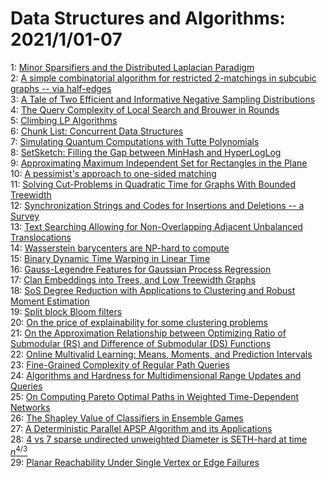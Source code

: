 # Data Structures and Algorithms: 2021/1/01-07  
1: [Minor Sparsifiers and the Distributed Laplacian Paradigm](https://doi.org/10.48550/arXiv.2012.15675)  
2: [A simple combinatorial algorithm for restricted 2-matchings in subcubic  graphs -- via half-edges](https://doi.org/10.48550/arXiv.2012.15775)  
3: [A Tale of Two Efficient and Informative Negative Sampling Distributions](https://doi.org/10.48550/arXiv.2012.15843)  
4: [The Query Complexity of Local Search and Brouwer in Rounds](https://doi.org/10.48550/arXiv.2101.00061)  
5: [Climbing LP Algorithms](https://doi.org/10.48550/arXiv.2101.00101)  
6: [Chunk List: Concurrent Data Structures](https://doi.org/10.48550/arXiv.2101.00172)  
7: [Simulating Quantum Computations with Tutte Polynomials](https://doi.org/10.48550/arXiv.2101.00211)  
8: [SetSketch: Filling the Gap between MinHash and HyperLogLog](https://doi.org/10.48550/arXiv.2101.00314)  
9: [Approximating Maximum Independent Set for Rectangles in the Plane](https://doi.org/10.48550/arXiv.2101.00326)  
10: [A pessimist's approach to one-sided matching](https://doi.org/10.48550/arXiv.2101.00579)  
11: [Solving Cut-Problems in Quadratic Time for Graphs With Bounded Treewidth](https://doi.org/10.48550/arXiv.2101.00694)  
12: [Synchronization Strings and Codes for Insertions and Deletions -- a  Survey](https://doi.org/10.48550/arXiv.2101.00711)  
13: [Text Searching Allowing for Non-Overlapping Adjacent Unbalanced  Translocations](https://doi.org/10.48550/arXiv.2101.00718)  
14: [Wasserstein barycenters are NP-hard to compute](https://doi.org/10.48550/arXiv.2101.01100)  
15: [Binary Dynamic Time Warping in Linear Time](https://doi.org/10.48550/arXiv.2101.01108)  
16: [Gauss-Legendre Features for Gaussian Process Regression](https://doi.org/10.48550/arXiv.2101.01137)  
17: [Clan Embeddings into Trees, and Low Treewidth Graphs](https://doi.org/10.48550/arXiv.2101.01146)  
18: [SoS Degree Reduction with Applications to Clustering and Robust Moment  Estimation](https://doi.org/10.48550/arXiv.2101.01509)  
19: [Split block Bloom filters](https://doi.org/10.48550/arXiv.2101.01719)  
20: [On the price of explainability for some clustering problems](https://doi.org/10.48550/arXiv.2101.01576)  
21: [On the Approximation Relationship between Optimizing Ratio of Submodular  (RS) and Difference of Submodular (DS) Functions](https://doi.org/10.48550/arXiv.2101.01631)  
22: [Online Multivalid Learning: Means, Moments, and Prediction Intervals](https://doi.org/10.48550/arXiv.2101.01739)  
23: [Fine-Grained Complexity of Regular Path Queries](https://doi.org/10.48550/arXiv.2101.01945)  
24: [Algorithms and Hardness for Multidimensional Range Updates and Queries](https://doi.org/10.48550/arXiv.2101.02003)  
25: [On Computing Pareto Optimal Paths in Weighted Time-Dependent Networks](https://doi.org/10.48550/arXiv.2101.02086)  
26: [The Shapley Value of Classifiers in Ensemble Games](https://doi.org/10.48550/arXiv.2101.02153)  
27: [A Deterministic Parallel APSP Algorithm and its Applications](https://doi.org/10.48550/arXiv.2101.02311)  
28: [4 vs 7 sparse undirected unweighted Diameter is SETH-hard at time  $n^{4/3}$](https://doi.org/10.48550/arXiv.2101.02312)  
29: [Planar Reachability Under Single Vertex or Edge Failures](https://doi.org/10.48550/arXiv.2101.02574)  